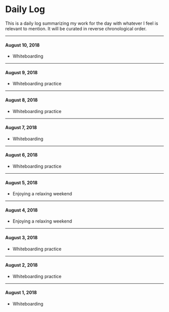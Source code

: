 # Daily Log

This is a daily log summarizing my work for the day with whatever I feel is relevant to mention. It will be curated in reverse chronological order.

---

#### August 10, 2018

- Whiteboarding

---

#### August 9, 2018

- Whiteboarding practice

---

#### August 8, 2018

- Whiteboarding practice

---

#### August 7, 2018

- Whiteboarding

---

#### August 6, 2018

- Whiteboarding practice

---

#### August 5, 2018

- Enjoying a relaxing weekend

---

#### August 4, 2018

- Enjoying a relaxing weekend

---

#### August 3, 2018

- Whiteboarding practice

---

#### August 2, 2018

- Whiteboarding practice

---

#### August 1, 2018

- Whiteboarding